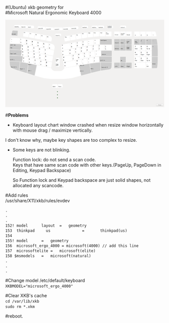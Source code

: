 #(Ubuntu) xkb geometry for  
#Microsoft Natural Ergonomic Keyboard 4000

![](https://github.com/ZeptByteS/xkb_geometry_microsoft_4000/blob/master/microsoft_ergo_4000.png)  
  
#**Problems**  
* Keyboard layout chart window crashed when resize window horizontally with mouse drag / maximize vertically.  
  
 I don't know why, maybe key shapes are too complex to resize. 

* Some keys are not blinking.  
  
  Function lock: do not send a scan code.  
  Keys that have same scan code with other keys.(PageUp, PageDown in Editing, Keypad Backspace)  

  So Function lock and Keypad backspace are just solid shapes, not allocated any scancode.  


#Add rules  
/usr/share/X11/xkb/rules/evdev  


    .
    .
    .
    152! model		layout	=	geometry
    153  thinkpad     us              =       thinkpad(us)
    154
    155! model		=	geometry
    156  microsoft_ergo_4000 = microsoft(4000) // add this line
    157  microsoftelite	=	microsoft(elite)
    158 $msmodels	=	microsoft(natural)
    .
    .
    .
  

#Change model
/etc/default/keyboard  
`XKBMODEL="microsoft_ergo_4000"`
  
#Clear XKB's cache  
`cd /var/lib/xkb`  
`sudo rm *.xkm`
  
#reboot.  
